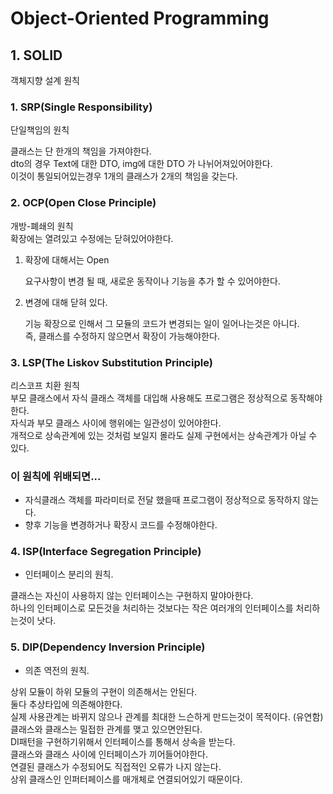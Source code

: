 # Object-Oriented Programming




## 1. SOLID
객체지향 설계 원칙



### 1. SRP(Single Responsibility)
단일책임의 원칙

클래스는 단 한개의 책임을 가져야한다.<br>
dto의 경우 Text에 대한 DTO, img에 대한 DTO 가 나뉘어져있어야한다.<br>
이것이 통일되어있는경우 1개의 클래스가 2개의 책임을 갖는다.<br>



### 2. OCP(Open Close Principle)
 개방-폐쇄의 원칙<br>
 확장에는 열려있고 수정에는 닫혀있어야한다.
 
1. 확장에 대해서는 Open

	요구사항이 변경 될 때, 새로운 동작이나 기능을 추가 할 수 있어야한다.

2. 변경에 대해 닫혀 있다.
	
	기능 확장으로 인해서 그 모듈의 코드가 변경되는 일이 일어나는것은 아니다.<br>
	즉, 클래스를 수정하지 않으면서 확장이 가능해야한다.



### 3. LSP(The Liskov Substitution Principle)
리스코프 치환 원칙<br>
부모 클래스에서 자식 클래스 객체를 대입해 사용해도 프로그램은 정상적으로 동작해야한다.<br>
	자식과 부모 클래스 사이에 행위에는 일관성이 있어야한다.<br>
개적으로 상속관계에 있는 것처럼 보일지 몰라도 실제 구현에서는 상속관계가 아닐 수 있다.<br>

### 이 원칙에 위배되면...
- 자식클래스 객체를 파라미터로 전달 했을때 프로그램이 정상적으로 동작하지 않는다.
- 향후 기능을 변경하거나 확장시 코드를 수정해야한다.

### 4. ISP(Interface Segregation Principle)
- 인터페이스 분리의 원칙.

클래스는 자신이 사용하지 않는 인터페이스는 구현하지 말야아한다.<br>
하나의 인터페이스로 모든것을 처리하는 것보다는 작은 여러개의 인터페이스를 처리하는것이 낫다.<br>


### 5. DIP(Dependency Inversion Principle)
 - 의존 역전의 원칙.

상위 모듈이 하위 모듈의 구현이 의존해서는 안된다.<br>
둘다 추상타입에 의존해야한다.<br>
실제 사용관계는 바뀌지 않으나 관계를 최대한 느슨하게 만드는것이 목적이다. (유연함)<br>
클래스와 클래스는 밀접한 관계를 맺고 있으면안된다.<br>
DI패턴을 구현하기위해서 인터페이스를 통해서 상속을 받는다.<br>
클래스와 클래스 사이에 인터페이스가 끼어들어야한다.<br>
연결된 클래스가 수정되어도 직접적인 오류가 나지 않는다.<br>
상위 클래스인 인퍼터페이스를 매개체로 연결되어있기 때문이다.<br>


